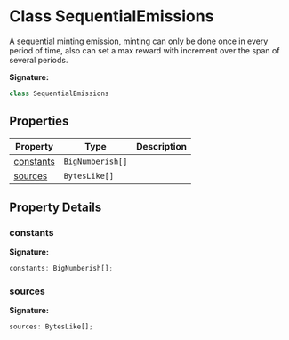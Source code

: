 
# Class SequentialEmissions

A sequential minting emission, minting can only be done once in every period of time, also can set a max reward with increment over the span of several periods.

<b>Signature:</b>

```typescript
class SequentialEmissions 
```

## Properties

|  Property | Type | Description |
|  --- | --- | --- |
|  [constants](./sequentialemissions.md#constants-property) | `BigNumberish[]` |  |
|  [sources](./sequentialemissions.md#sources-property) | `BytesLike[]` |  |

## Property Details

<a id="constants-property"></a>

### constants

<b>Signature:</b>

```typescript
constants: BigNumberish[];
```

<a id="sources-property"></a>

### sources

<b>Signature:</b>

```typescript
sources: BytesLike[];
```
